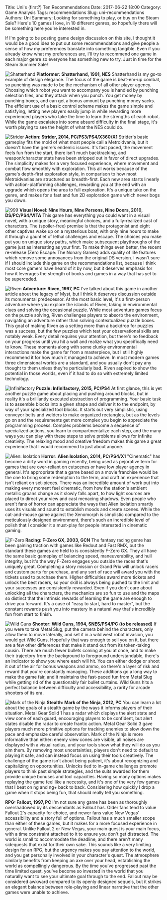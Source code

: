 Title: Uni's (first?) Ten Recommendations 
Date: 2017-06-22 18:00 
Category: Game Analysis 
Tags: recommendations 
Slug: uni-recommendations 
Authors: Uni 
Summary: Looking for something to play, or buy on the Steam Sale? Here's 10 games I love, in 10 different genres, so hopefully there will be something here you're interested in. 

If I'm going to be posting game design discussion on this site, I thought it would be a good idea to put out some recommendations and give people a sense of how my preferences translate into something tangible. Even if you already know what my preferences are, I'll try to recommend one game in each major genre so everyone has something new to try. Just in time for the Steam Summer Sale!

![Shatterhand]({attach}images/Shatterhand.png)
**Platformer: Shatterhand, 1991, NES**
Shatterhand is my go-to example of design elegance. The focus of the game is beat-em-up combat, so punching was made to be the mechanism of all other player agency. Choosing which robot you want to accompany you is handled by punching selection tiles, and they attack when you punch. You get money by punching boxes, and can get a bonus amount by punching money sacks. The efficient use of a basic control scheme makes the game simple and satisfying, letting new players easily jump in while rewarding more experienced players who take the time to learn the strengths of each robot. While the game escalates into some absurd difficulty in the final stage, it's worth playing to see the height of what the NES could do.

![Strider]({attach}images/strider.jpg)
**Action: Strider, 2014, PC/PS3/PS4/X360/X1**
Strider's basic gameplay fits the mold of what most people call a Metroidvania, but it doesn't have the genre's endemic issues. It's fast paced, the movement feels fun from the start, there isn't much backtracking, and weapon/character stats have been stripped out in favor of direct upgrades. The simplicity makes for a very focused experience, where movement and combat flow smoothly with exploration. This all works because of the game's depth-first exploration style, in comparison to how most Metroidvanias are structured as breadth-first. Each new area starts linearly with action-platforming challenges, rewarding you at the end with an upgrade which opens the area to full exploration. It's a unique take on the genre, and makes for a fast and fun 2D exploration game which never bogs you down.

![999]({attach}images/nineninenine.jpg)
**Visual Novel: Nine Hours, Nine Persons, Nine Doors, 2010, DS/PC/PS4/VITA**
This game has everything you could want in a visual novel, with a unique story, meaningful choices, and a fully-realized cast of characters. The (spoiler-free) premise is that the protagonist and eight other captives wake up on a mysterious boat, with only nine hours to make it through a gauntlet of lethal challenges and escape. The choices you make put you on unique story paths, which make subsequent playthroughs of the game just as interesting as your first. To make things even better, the recent re-release (Zero Escape: The Nonary Games) adds quality of life features which remove some annoyances from the original DS version. I wasn't sure if I should include this game on the recommendations list, because I think most core gamers have heard of it by now, but it deserves emphasis for how it leverages the strength of books and games in a way that has yet to be superceded.

![Riven]({attach}images/riven.png)
**Adventure: Riven, 1997, PC**
I've talked about this game in another article about the legacy of Myst, but I think it deserves discussion outside its monumental predecessor. At the most basic level, it's a first-person adventure where you explore the islands of Riven, taking in environmental clues and solving the occasional puzzle. While most adventure games focus on the puzzle solving, Riven challenges players to absorb the environment, navigating an adventure rather than solving contextualized puzzle boxes. This goal of making Riven as a setting more than a backdrop for puzzles was a success, but the few puzzles which test your observational skills are notably weak. Every detail requires your attention, but there's no feedback on your progress until you hit a wall and realize what you specifically need to know. These moments along with some clunky environmental interactions make the game far from a masterpiece, but I still highly recommend it for how much it managed to achieve. In most modern games three dimensional worlds are a standard, and you usually don't pay any thought to them unless they're particularly bad. Riven aspired to show the potential in those worlds, even if it had to do so with extremely limited technology.

![Infinifactory]({attach}images/infinifactory.jpg)
**Puzzle: Infinifactory, 2015, PC/PS4**
At first glance, this is yet another puzzle game about placing and pushing around blocks, but in reality it's a brilliantly executed abstraction of programming. Your basic task is to assemble blocks into a given shape and deliver it to the endpoint, by way of your specialized tool blocks. It starts out very simplistic, using conveyor belts and welders to make organized rectangles, but as the levels go on and the requirements get more complex you begin to appreciate the programming process. Complex problems become a sequence of specialized actions, you learn to compartmentalize each step, and the many ways you can play with these steps to solve problems allows for infinite creativity. The relaxing mood and creative freedom makes this game a great experience that I would recommend to just about anyone.

![Alien: Isolation]({attach}images/alien.jpg)
**Horror: Alien Isolation, 2014, PC/PS4/X1**
"Cinematic" has become a dirty word in gaming recently, being used as pejorative term for games that are over-reliant on cutscenes or have low player agency in general. It's appropriate that a game based on a movie franchise would be the one to bring some redemption to the term, and craft an experience that isn't reliant on set-pieces. There was an incredible amount of work put into making every moment feel cinematic, from how the station's ambient metallic groans change as it slowly falls apart, to how light sources are placed to direct your view and cast menacing shadows. Even people who aren't fans of horror can appreciate the ways that Alien Isolation smartly uses its visuals and sound to establish moods and create scenes. While the cat-and-mouse game against the Xenomorph is simplistic compared to the meticulously designed environment, there's such an incredible level of polish that I consider it a must-play for people interested in cinematic gaming.

![F-Zero]({attach}images/fzero.jpg)
**Racing: F-Zero GX, 2003, GCN**
The fantasy racing genre has been gaining traction with games like Redout and Fast RMX, but the standard these games are held to is consistently F-Zero GX. They all have the same basic gameplay of balancing speed, maneuverability, and hull integrity, but it's the way F-Zero engages you outside the races that's uniquely great. Completing a story mission or Grand Prix will unlock racers and custom parts for purchase, and any sort of race will award you with the tickets used to purchase them. Higher difficulties award more tickets and unlock the best racers, so your skill is always being pushed to the limit and your successes are consistently rewarded. Even if you don't care about unlocking all the characters, the mechanics are so fun to use and the maps so distinct that the intrinsic rewards of learning the game are enough to drive you forward. It's a case of "easy to start, hard to master", but the constant rewards push you into mastery in a natural way that's incredibly fun from start to finish.

![Wild Guns]({attach}images/wildguns.png)
**Shooter: Wild Guns, 1994, SNES/PS4/PC (to be released)**
If you were to take Metal Slug, put the camera behind the characters, only allow them to move laterally, and set it in a wild west robot invasion, you would get Wild Guns. Hopefully that was enough to sell you on it, but there are a few other differences that make it stand out from its token-taking cousin. There are much fewer bullets coming at you at once, and to make their trajectory from the background to foreground understandable, there's an indicator to show you where each will hit. You can either dodge or shoot it out of the air for bonus weapons and ammo, so there's a layer of risk and reward that you're constantly managing. These additions go a long way to make the game fair, and it maintains the fast-paced fun from Metal Slug while getting rid of the questionably fair bullet curtains. Wild Guns hits a perfect balance between difficulty and accessibility, a rarity for arcade shooters of its era.

![Mark of the Ninja]({attach}images/ninja.jpg)
**Stealth: Mark of the Ninja, 2012, PC**
You can learn a lot about the goals of a stealth game by the ways it informs players of their situation. Metal Gear Solid 1 has a radar which displays the alert state and view cone of each guard, encouraging players to be confident, but alert states disable the radar to create frantic action. Metal Gear Solid 3 gave players much more primitive options for tracking enemies to slow down the pace and emphasize careful observation. Mark of the Ninja is more informative than either: enemy view cones are visible, all noises are displayed with a visual radius, and your tools show what they will do as you aim them. By removing most uncertainties, players don't need to default to playing it safe, and can instead focus on using their tools creatively. The challenge of the game isn't about being patient, it's about recognizing and capitalizing on opportunities. Unlocks tied to in-game challenges promote players to think past simple strategies, and the suits awarded for them provide unique bonuses and tool capacities. Having so many options makes replaying the game feel like a necessity, and it's one of the very few games that I beat on ng and ng+ back to back. Considering how quickly I drop a game when it stops being fun, that should really tell you something.

**RPG: Fallout, 1997, PC**
I'm not sure any game has been as thoroughly overshadowed by its descendants as Fallout has. Older fans tend to value Fallout 2's capacity for choice, and newer fans value New Vegas' accessibility and a story full of options. Fallout has a much smaller scope than either of these games, but it makes for a more focused experience in general. Unlike Fallout 2 or New Vegas, your main quest is your main focus, with a time constraint attached to it to ensure you don't get distracted. The world is small to accommodate the deadline, and there aren't many sidequests that exist for their own sake. This sounds like a very limiting design for an RPG, but the urgency makes you pay attention to the world, and you get personally involved in your character's quest. The atmosphere similarly benefits from keeping an axe over your head, establishing the world as compellingly dangerous. By the time you've progressed past the time limited quest, you've become so invested in the world that you naturally want to see your ultimate goal through to the end. Fallout may be considered awkward compared to its openly designed sequels, but it strikes an elegant balance between role-playing and linear narrative that the other games were unable to achieve.
